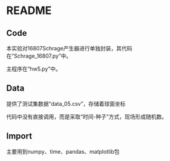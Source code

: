 # README

## Code

本实验对16807Schrage产生器进行单独封装，其代码在“Schrage_16807.py”中。

主程序在“hw5.py”中。

## Data

提供了测试集数据“data_05.csv”，存储着球面坐标

代码中没有直接调用，而是采取“时间-种子”方式，现场形成随机数。

## Import

主要用到numpy、time、pandas、matplotlib包